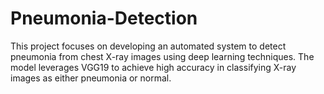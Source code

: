 # Pneumonia-Detection
This project focuses on developing an automated system to detect pneumonia from chest X-ray images using deep learning techniques. The model leverages VGG19 to achieve high accuracy in classifying X-ray images as either pneumonia or normal.
